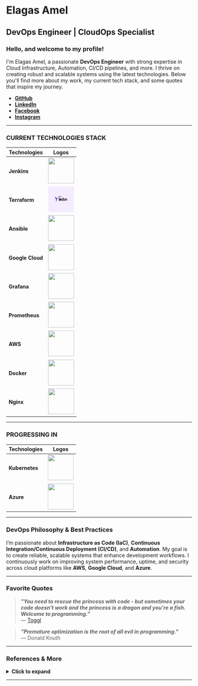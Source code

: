 # **Elagas Amel**  
## **DevOps Engineer | CloudOps Specialist**  

### **Hello, and welcome to my profile!**

I'm Elagas Amel, a passionate **DevOps Engineer** with strong expertise in Cloud Infrastructure, Automation, CI/CD pipelines, and more. I thrive on creating robust and scalable systems using the latest technologies. Below you'll find more about my work, my current tech stack, and some quotes that inspire my journey.

- **[GitHub](https://github.com/Elagasamel)**
- **[LinkedIn](https://www.linkedin.com/in/elagas-amel/)**
- **[Facebook](https://www.facebook.com/lagas.amel)**
- **[Instagram](https://www.instagram.com/el__emel/)**

---

### **CURRENT TECHNOLOGIES STACK**
| **Technologies**       | **Logos**                                                                 |
|------------------------|---------------------------------------------------------------------------|
| **Jenkins**            | <img src="https://miro.medium.com/max/1600/1*LOFbTP2SxXcFpM_qTsUSuw.png" width="70" height="70" /> |
| **Terraform**          | <img src="https://raw.githubusercontent.com/hashicorp/terraform-website/master/content/source/assets/images/og-image.png" width="70" height="70" /> |
| **Ansible**            | <img src="https://upload.wikimedia.org/wikipedia/commons/2/24/Ansible_logo.svg" width="70" height="70" /> |
| **Google Cloud**       | <img src="https://cloud.google.com/static/images/shared/icons/cloud-logo.svg" width="70" height="70" /> |
| **Grafana**            | <img src="https://upload.wikimedia.org/wikipedia/commons/3/3b/Grafana_icon.svg" width="70" height="70" /> |
| **Prometheus**         | <img src="https://upload.wikimedia.org/wikipedia/commons/3/38/Prometheus_software_logo.svg" width="70" height="70" /> |
| **AWS**                | <img src="https://a0.awsstatic.com/libra-css/images/logos/aws_logo_smile_1200x630.png" width="70" height="70" /> |
| **Docker**             | <img src="https://upload.wikimedia.org/wikipedia/commons/4/4e/Docker_%28container_engine%29_logo.svg" width="70" height="70" /> |
| **Nginx**              | <img src="https://upload.wikimedia.org/wikipedia/commons/c/c5/Nginx_logo.svg" width="70" height="70" /> |

---

### **PROGRESSING IN**
| **Technologies**       | **Logos**                                                                 |
|------------------------|---------------------------------------------------------------------------|
| **Kubernetes**         | <img src="https://upload.wikimedia.org/wikipedia/commons/3/39/Kubernetes_logo_without_workmark.svg" width="70" height="70" /> |
| **Azure**              | <img src="https://upload.wikimedia.org/wikipedia/commons/f/fa/Microsoft_Azure.svg" width="70" height="70" /> |

---

### **DevOps Philosophy & Best Practices**

I’m passionate about **Infrastructure as Code (IaC)**, **Continuous Integration/Continuous Deployment (CI/CD)**, and **Automation**. My goal is to create reliable, scalable systems that enhance development workflows. I continuously work on improving system performance, uptime, and security across cloud platforms like **AWS**, **Google Cloud**, and **Azure**. 

---

### **Favorite Quotes**
> ***"You need to rescue the princess with code - but sometimes your code doesn't work and the princess is a dragon and you're a fish. Welcome to programming."***  
> — [Toggl](https://toggl.com/programming-princess/)

> ***"Premature optimization is the root of all evil in programming."***  
> — Donald Knuth

---

### **References & More**
<details>
  <summary><strong>Click to expand</strong></summary>

  #### References:
  - [Pixabay](https://pixabay.com/photos/abstract-art-modern-art-design-1245745/)
  - [Giphy](https://giphy.com/gifs/pixels-github-commit-26u4nJPf0JtQPdStq)
  - [Toggl](https://toggl.com/programming-princess/)
  - [GitHub Readme Stats](https://github.com/anuraghazra/github-readme-stats)
  - [Devicon](https://devicon.dev/)
  - [Iconfinder](https://www.iconfinder.com/)

  #### Tech Stack Logo References:
  - [Terraform](https://www.terraform.io/)
  - [Azure](https://azure.microsoft.com/)
  - [Jenkins](https://www.jenkins.io/)
  - [Ansible](https://www.ansible.com/)
  - [GCP](https://cloud.google.com/)
  - [Grafana](https://grafana.com/)
  - [Prometheus](https://prometheus.io/)
  - [AWS](https://aws.amazon.com/)
  - [Docker](https://www.docker.com/)
  - [Nginx](https://www.nginx.com/)
  - [Kubernetes](https://kubernetes.io/)

  <img src="https://media.giphy.com/media/26u4nJPf0JtQPdStq/giphy.gif" alt="example temporary" width="480" height="184" />
</details>

---

